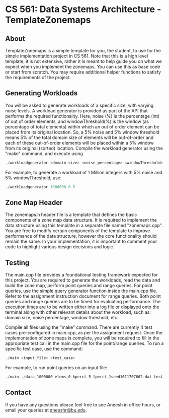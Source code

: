 # CS 561: Data Systems Architecture - TemplateZonemaps


## About

TemplateZonemaps is a simple template for you, the student, to use for the simple
implementation project in CS 561. Note that this is a high level template, it is
not extensive, rather it is meant to help guide you on what we expect when
you implement the zonemaps. You can use this as base code or start from
scratch. You may require additional helper functions to satisfy the requirements of the project.

## Generating Workloads
You will be asked to generate workloads of a specific size, with varying noise levels. A workload generator
is provided as part of the API that performs the required functionality. Here, noise (%) is the percentage (int) 
of out of order elements, and windowThreshold(%) is the window (as percentage of total elements) within which an
out of order element can be placed from its original location. So, a 5% noise and 5% window threshold means 
5% of the total domain size of elements will be out-of-order and each of these out-of-order elements will be 
placed within a 5% window from its original (sorted) location. Compile the workload generator using 
the "make" command, and execute using
```c
./workloadgenerator <domain_size> <noise_percentage> <windowThreshold>
```
For example, to generate a workload of 1 Million integers with 5% noise and 5% windowThreshold, use: 
```c
./workloadgenerator 1000000 0 5
```

## Zone Map Header
The zonemaps.h header file is a template that defines the basic components of a zone map data structure. It is 
required to implement the data structure using this template in a separate file named "zonemaps.cpp". You are 
free to modify certain components of the template to improve performance of the data structure, however the core 
functionality should remain the same. In your implementation, it is important to comment your code to highlight various 
design decisions and logic. 

## Testing 
The main.cpp file provides a foundational testing framework expected for this project. You are required to generate the 
workloads, read the data and build the zone map, perform point queries and range queries. For point queries, use the simple 
query generator function inside the main.cpp file. Refer to the assignment instruction document for range queries. Both point 
queries and range queries are to be timed for evaluating performance. The execution times are to be written either into a log file
or displayed onto the terminal along with 
other relevant details about the workload, such as: domain size, noise percentage, window threshold, etc. 

Compile all files using the "make" command. 
There are currently 4 test cases pre-configured in main.cpp, as per the assignment request. Once the implementation of zone maps is 
complete, you will be required to fill in the appropriate test call in the main.cpp file for the point/range queries. To run a specific test case, 
use the command: 
```c
./main <input_file> <test_case>
```
For example, to run point queries on an input file:
```c
./main ./data_1000000-elems_0-kperct_5-lperct_1seed1611707662.dat test_pq
```

## Contact

If you have any questions please feel free to see Aneesh in office hours, or
email your queries at aneeshr@bu.edu.
